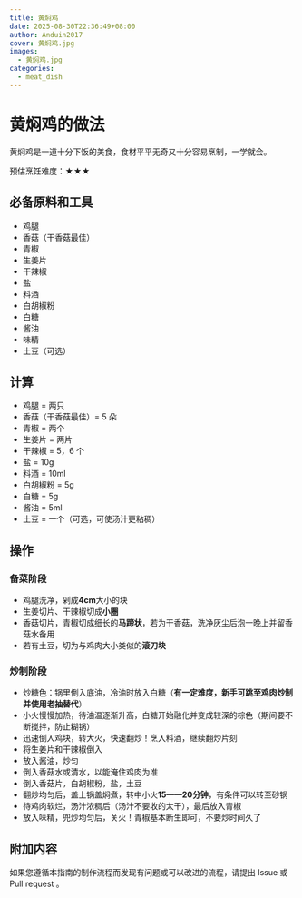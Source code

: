 ```yaml
---
title: 黄焖鸡
date: 2025-08-30T22:36:49+08:00
author: Anduin2017
cover: 黄焖鸡.jpg
images:
  - 黄焖鸡.jpg
categories:
  - meat_dish
---
```


# 黄焖鸡的做法

黄焖鸡是一道十分下饭的美食，食材平平无奇又十分容易烹制，一学就会。

预估烹饪难度：★★★

## 必备原料和工具

- 鸡腿
- 香菇（干香菇最佳）
- 青椒
- 生姜片
- 干辣椒
- 盐
- 料酒
- 白胡椒粉
- 白糖
- 酱油
- 味精
- 土豆（可选）

## 计算

- 鸡腿 = 两只
- 香菇（干香菇最佳）= 5 朵
- 青椒 = 两个
- 生姜片 = 两片
- 干辣椒 = 5，6 个
- 盐 = 10g
- 料酒 = 10ml
- 白胡椒粉 = 5g
- 白糖 = 5g
- 酱油 = 5ml
- 土豆 = 一个（可选，可使汤汁更粘稠）

## 操作

### 备菜阶段

- 鸡腿洗净，剁成**4cm**大小的块
- 生姜切片、干辣椒切成**小圈**
- 香菇切片，青椒切成细长的**马蹄状**，若为干香菇，洗净灰尘后泡一晚上并留香菇水备用
- 若有土豆，切为与鸡肉大小类似的**滚刀块**

### 炒制阶段

- 炒糖色：锅里倒入底油，冷油时放入白糖（**有一定难度，新手可跳至鸡肉炒制并使用老抽替代**）
- 小火慢慢加热，待油温逐渐升高，白糖开始融化并变成较深的棕色（期间要不断搅拌，防止糊锅）
- 迅速倒入鸡块，转大火，快速翻炒！烹入料酒，继续翻炒片刻
- 将生姜片和干辣椒倒入
- 放入酱油，炒匀
- 倒入香菇水或清水，以能淹住鸡肉为准
- 倒入香菇片，白胡椒粉，盐，土豆
- 翻炒均匀后，盖上锅盖焖煮，转中小火**15——20分钟**，有条件可以转至砂锅
- 待鸡肉软烂，汤汁浓稠后（汤汁不要收的太干），最后放入青椒
- 放入味精，兜炒均匀后，关火！青椒基本断生即可，不要炒时间久了

## 附加内容

如果您遵循本指南的制作流程而发现有问题或可以改进的流程，请提出 Issue 或 Pull request 。
